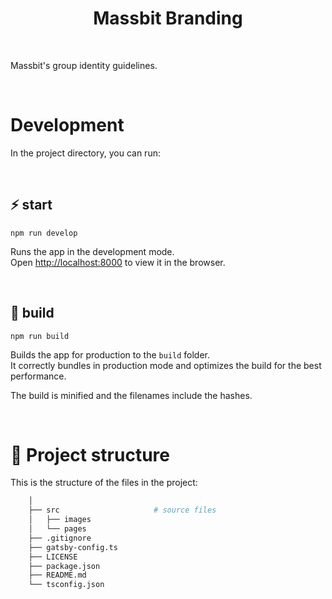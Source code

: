 <h1 align="center">Massbit Branding</h1>

<br />

Massbit's group identity guidelines.

<br />

# Development

In the project directory, you can run:

<br />

## ⚡️ start

```
npm run develop
```

Runs the app in the development mode.\
Open [http://localhost:8000](http://localhost:8000) to view it in the browser.

<br />

## 🦾 build

```
npm run build
```

Builds the app for production to the `build` folder.\
It correctly bundles in production mode and optimizes the build for the best performance.

The build is minified and the filenames include the hashes.

<br />

# 🧬 Project structure

This is the structure of the files in the project:

```sh
    │
    ├── src                     # source files
    │   ├── images
    │   └── pages
    ├── .gitignore
    ├── gatsby-config.ts
    ├── LICENSE
    ├── package.json
    ├── README.md
    └── tsconfig.json
```
